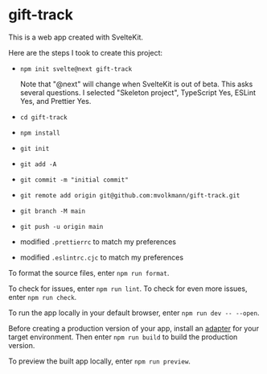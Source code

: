 # gift-track

This is a web app created with SvelteKit.

Here are the steps I took to create this project:

- `npm init svelte@next gift-track`

  Note that "@next" will change when SvelteKit is out of beta.
  This asks several questions.  I selected "Skeleton project",
  TypeScript Yes, ESLint Yes, and Prettier Yes.

- `cd gift-track`
- `npm install`
- `git init`
- `git add -A`
- `git commit -m "initial commit"`
- `git remote add origin git@github.com:mvolkmann/gift-track.git`
- `git branch -M main`
- `git push -u origin main`
- modified `.prettierrc` to match my preferences
- modified `.eslintrc.cjc` to match my preferences

To format the source files, enter `npm run format`.

To check for issues, enter `npm run lint`.
To check for even more issues, enter `npm run check`.

To run the app locally in your default browser,
enter `npm run dev -- --open`.

Before creating a production version of your app,
install an [adapter](https://kit.svelte.dev/docs#adapters)
for your target environment.
Then enter `npm run build` to build the production version.

To preview the built app locally, enter `npm run preview`.
